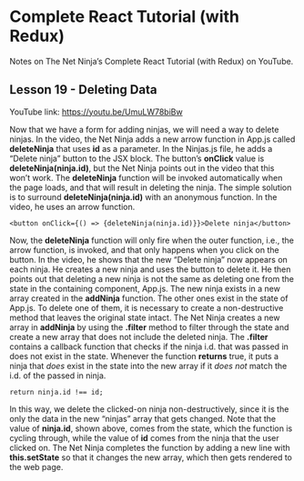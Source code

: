 # Complete React Tutorial (with Redux)

Notes on The Net Ninja’s Complete React Tutorial (with Redux) on YouTube.

## Lesson 19 - Deleting Data

YouTube link: https://youtu.be/UmuLW78biBw

Now that we have a form for adding ninjas, we will need a way to delete ninjas. In the video, the Net Ninja adds a new arrow function in App.js called __deleteNinja__ that uses __id__ as a parameter. In the Ninjas.js file, he adds a “Delete ninja” button to the JSX block. The button’s __onClick__ value is __deleteNinja(ninja.id)__, but the Net Ninja points out in the video that this won’t work. The __deleteNinja__ function will be invoked automatically when the page loads, and that will result in deleting the ninja. The simple solution is to surround __deleteNinja(ninja.id)__ with an anonymous function. In the video, he uses an arrow function.

`<button onClick={() => {deleteNinja(ninja.id)}}>Delete ninja</button>`

Now, the __deleteNinja__ function will only fire when the outer function, i.e., the arrow function, is invoked, and that only happens when you click on the button. In the video, he shows that the new “Delete ninja” now appears on each ninja. He creates a new ninja and uses the button to delete it. He then points out that deleting a new ninja is not the same as deleting one from the state in the containing component, App.js. The new ninja exists in a new array created in the __addNinja__ function. The other ones exist in the state of App.js. To delete one of them, it is necessary to create a non-destructive method that leaves the original state intact. The Net Ninja creates a new array in __addNinja__ by using the __.filter__ method to filter through the state and create a new array that does not include the deleted ninja. The __.filter__ contains a callback function that checks if the ninja i.d. that was passed in does not exist in the state. Whenever the function __returns__ true, it puts a ninja that *does* exist in the state into the new array if it *does not* match the i.d. of the passed in ninja.

`return ninja.id !== id;`

In this way, we delete the clicked-on ninja non-destructively, since it is the only the data in the new “ninjas” array that gets changed. Note that the value of __ninja.id__, shown above, comes from the state, which the function is cycling through, while the value of __id__ comes from the ninja that the user clicked on. The Net Ninja completes the function by adding a new line with __this.setState__ so that it changes the new array, which then gets rendered to the web page.
